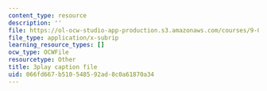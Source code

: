 ```yaml
---
content_type: resource
description: ''
file: https://ol-ocw-studio-app-production.s3.amazonaws.com/courses/9-04-sensory-systems-fall-2013/066fd667b510548592ad8c0a61870a34_OAOec-To-84.vtt
file_type: application/x-subrip
learning_resource_types: []
ocw_type: OCWFile
resourcetype: Other
title: 3play caption file
uid: 066fd667-b510-5485-92ad-8c0a61870a34
---
```

